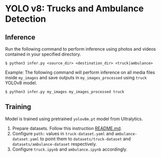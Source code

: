 # YOLO v8: Trucks and Ambulance Detection

## Inference

Run the following command to perform inference using photos and videos contained in your specified directory.

    $ python3 infer.py <source_dir> <destination_dir> <truck|ambulance>

Example: The following command will perform inference on all media files inside `my_images` and save outputs in `my_images_processed` using `truck` YOLOv8 model.

    $ python3 infer.py my_images my_images_processed truck

## Training

Model is trained using pretrained `yolov8m.pt` model from Ultralytics.

1. Prepare datasets. Follow this instruction [README.md](datasets/README.md).
2. Configure `path:` values in `truck-dataset.yaml` and `ambulance-dataset.yaml` to point them to `datasets/truck-dataset` and `datasets/ambulance-dataset` respectively.
3. Configure `truck.ipynb` and `ambulance.ipynb` accordingly.